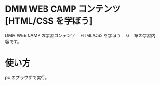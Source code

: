 # DMM WEB CAMP コンテンツ[HTML/CSS を学ぼう]　

DMM WEB CAMP の学習コンテンツ　 HTML/CSS を学ぼう　 6 　章の学習内容です。

# 使い方

pc のプラウザで実行。
